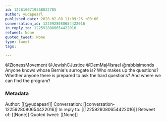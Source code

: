 ```yaml
---
id: 1226100719368822785
author: yudapearl
published_date: 2020-02-08 11:09:26 +00:00
conversation_id: 1225928080654422016
in_reply_to: 1225928080654422016
retweet: None
quoted_tweet: None
type: tweet
tags:

---
```


@ZionessMovement @JewishCJustice @DemMaj4Israel @rabbisimonds Anyone knows whose Bernie's surrogate is? Who makes up the questions? Whether anyone there is prepared to ask the hard questions? And where we can find the program?

### Metadata

Author: [[@yudapearl]]
Conversation: [[conversation-1225928080654422016]]
In reply to: [[1225928080654422016]]
Retweet of: [[None]]
Quoted tweet: [[None]]
